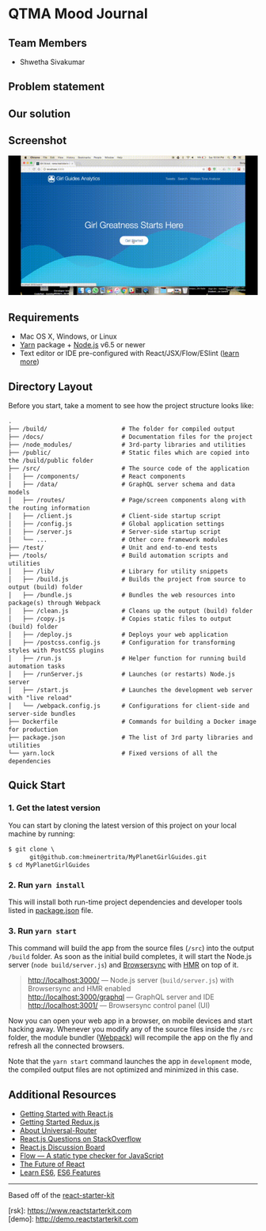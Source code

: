 # QTMA Mood Journal

## Team Members
* Shwetha Sivakumar

## Problem statement


## Our solution


## Screenshot

![](./public/demo.gif)

## Requirements

  * Mac OS X, Windows, or Linux
  * [Yarn](https://yarnpkg.com/) package + [Node.js](https://nodejs.org/) v6.5 or newer
  * Text editor or IDE pre-configured with React/JSX/Flow/ESlint ([learn more](./how-to-configure-text-editors.md))

## Directory Layout

Before you start, take a moment to see how the project structure looks like:

```
.
├── /build/                     # The folder for compiled output
├── /docs/                      # Documentation files for the project
├── /node_modules/              # 3rd-party libraries and utilities
├── /public/                    # Static files which are copied into the /build/public folder
├── /src/                       # The source code of the application
│   ├── /components/            # React components
│   ├── /data/                  # GraphQL server schema and data models
│   ├── /routes/                # Page/screen components along with the routing information
│   ├── /client.js              # Client-side startup script
│   ├── /config.js              # Global application settings
│   ├── /server.js              # Server-side startup script
│   └── ...                     # Other core framework modules
├── /test/                      # Unit and end-to-end tests
├── /tools/                     # Build automation scripts and utilities
│   ├── /lib/                   # Library for utility snippets
│   ├── /build.js               # Builds the project from source to output (build) folder
│   ├── /bundle.js              # Bundles the web resources into package(s) through Webpack
│   ├── /clean.js               # Cleans up the output (build) folder
│   ├── /copy.js                # Copies static files to output (build) folder
│   ├── /deploy.js              # Deploys your web application
│   ├── /postcss.config.js      # Configuration for transforming styles with PostCSS plugins
│   ├── /run.js                 # Helper function for running build automation tasks
│   ├── /runServer.js           # Launches (or restarts) Node.js server
│   ├── /start.js               # Launches the development web server with "live reload"
│   └── /webpack.config.js      # Configurations for client-side and server-side bundles
├── Dockerfile                  # Commands for building a Docker image for production
├── package.json                # The list of 3rd party libraries and utilities
└── yarn.lock                   # Fixed versions of all the dependencies
```

## Quick Start

### 1. Get the latest version

You can start by cloning the latest version of this project on your
local machine by running:

```shell
$ git clone \
      git@github.com:hmeinertrita/MyPlanetGirlGuides.git
$ cd MyPlanetGirlGuides
```

### 2. Run `yarn install`

This will install both run-time project dependencies and developer tools listed
in [package.json](../package.json) file.

### 3. Run `yarn start`

This command will build the app from the source files (`/src`) into the output
`/build` folder. As soon as the initial build completes, it will start the
Node.js server (`node build/server.js`) and [Browsersync](https://browsersync.io/)
with [HMR](https://webpack.github.io/docs/hot-module-replacement) on top of it.

> [http://localhost:3000/](http://localhost:3000/) — Node.js server (`build/server.js`)
  with Browsersync and HMR enabled<br>
> [http://localhost:3000/graphql](http://localhost:3000/graphql) — GraphQL server and IDE<br>
> [http://localhost:3001/](http://localhost:3001/) — Browsersync control panel (UI)

Now you can open your web app in a browser, on mobile devices and start
hacking away. Whenever you modify any of the source files inside the `/src` folder,
the module bundler ([Webpack](http://webpack.github.io/)) will recompile the
app on the fly and refresh all the connected browsers.

Note that the `yarn start` command launches the app in `development` mode,
the compiled output files are not optimized and minimized in this case.

## Additional Resources

  * [Getting Started with React.js](http://facebook.github.io/react/)
  * [Getting Started Redux.js](http://redux.js.org/)
  * [About Universal-Router](https://github.com/kriasoft/universal-router)
  * [React.js Questions on StackOverflow](http://stackoverflow.com/questions/tagged/reactjs)
  * [React.js Discussion Board](https://discuss.reactjs.org/)
  * [Flow — A static type checker for JavaScript](http://flowtype.org/)
  * [The Future of React](https://github.com/reactjs/react-future)
  * [Learn ES6](https://babeljs.io/docs/learn-es6/), [ES6 Features](https://github.com/lukehoban/es6features#readme)

---
Based off of the [react-starter-kit](https://github.com/kriasoft/react-starter-kit)

\[rsk]: https://www.reactstarterkit.com
<br>
\[demo]: http://demo.reactstarterkit.com
<br>
